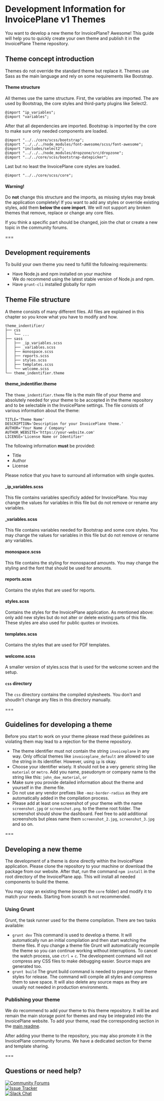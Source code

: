 # Development Information for InvoicePlane v1 Themes

You want to develop a new theme for InvoicePlane? Awesome! This guide will help you to quickly create your own theme and publish it in the InvoicePlane Theme repository. 

## Theme concept introduction

Themes do not override the standard theme but replace it. Themes use Sass as the main language and rely on some requirements like Bootstrap.

#### Theme structure

All themes use the same structure. First, the variables are imported. The are used by Bootstrap, the core styles and third-party plugins like Select2.

    @import "ip_variables";
    @import "variables";

After that all dependencies are imported. Bootstrap is imported by the core to make sure only needed components are loaded.

    @import "../../core/scss/bootstrap";
    @import "../../../node_modules/font-awesome/scss/font-awesome";
    @import "includes/select2";
    @import "../../../node_modules/dropzone/src/dropzone";
    @import "../../core/scss/bootstrap-datepicker";

Last but no least the InvoicePlane core styles are loaded.

    @import "../../core/scss/core";

#### Warning!
Do **not** change this structure and the imports, as missing styles may break the application completely! If you want to add any styles or override existing styles, add them **below the core import**. We will not support any broken themes that remove, replace or change any core files.

If you think a specific part should be changed, join the chat or create a new topic in the community forums.

===

## Development requirements

To build your own theme you need to fulfill the following requirements:

* Have Node.js and npm installed on your machine  
    We do recommend using the latest stable version of Node.js and npm.
* Have `grunt-cli` installed globally for npm

## Theme File structure

A theme consists of many different files. All files are explained in this chapter so you know what you have to modify and how.

    theme_indentifier/
    ├── css
    │   └── ...
    ├── sass
    │   ├── _ip_variables.scss
    │   ├── _variables.scss
    │   ├── monospace.scss
    │   ├── reports.scss
    │   ├── styles.scss
    │   ├── templates.scss
    │   └── welcome.scss
    └── theme_indentifier.theme

#### theme_indentifier.theme
The `theme_indentifier.theme` file is the main file of your theme and absolutely needed for your theme to be accepted in the theme repository and to be selectable in the InvoicePlane settings. The file consists of various information about the theme:

    TITLE='Theme Name'
    DESCRIPTION='Description for your InvoicePlane theme.'
    AUTHOR='Your Name / Company'
    AUTHOR_WEBSITE='https://your-website.com'
    LICENSE='License Name or Identifier'

The following information **must** be provided:

* Title
* Author
* License

Please notice that you have to surround all information with single quotes.

#### _ip_variables.scss
This file contains variables specificly added for InvoicePlane. You may change the values for variables in this file but do not remove or rename any variables.

#### _variables.scss
This file contains variables needed for Bootstrap and some core styles. You may change the values for variables in this file but do not remove or rename any variables.

#### monospace.scss
This file contains the styling for monospaced amounts. You may change the styling and the font that should be used for amounts.

#### reports.scss
Contains the styles that are used for reports.

#### styles.scss
Contains the styles for the InvoicePlane application. As mentioned above: only add new styles but do not alter or delete existing parts of this file. These styles are also used for public quotes or invoices.

#### templates.scss
Contains the styles that are used for PDF templates.

#### welcome.scss
A smaller version of styles.scss that is used for the welcome screen and the setup.

#### `css` directory

The `css` directory contains the compiled stylesheets. You don't and shoudln't change any files in this directory manually.

===

## Guidelines for developing a theme

Before you start to work on your theme please read these guidelines as violating them may lead to a rejection for the theme repository.

* The theme identifier must not contain the string `invoiceplane` in any way. Only official themes like `invoiceplane_default` are allowed to use the string in its identifier. However, using `ip` is okay.
* Choose your identifier wisely. It should not be a very generic string like `material` or `metro`. Add you name, pseudonym or company name to the string like this: `john_doe_material`, `` or ``
* Make sure you provide detailed information about the theme and yourself in the .theme file.
* Do not use any vendor prefixes like `-moz-border-radius` as they are automatically added in the compilation process.
* Please add at least one screenshot of your theme with the name `screenshot.jpg` or `screenshot.png`. to the theme root folder. The screenshot should show the dashboard. Feel free to add additional screenshots but pleas name them `screenshot_2.jpg`, `screenshot_3.jpg` and so on.

===

## Developing a new theme

The development of a theme is done directly within the InvoicePlane application. Please clone the repository to your machine or download the package from our website. After that, run the command `npm install` in the root directory of the InvoicePlane app. This will install all needed components to build the theme.

You may copy an existing theme (except the `core` folder) and modify it to match your needs. Starting from scratch is not recommended.

### Using Grunt

Grunt, the task runner used for the theme compilation. There are two tasks available:

* `grunt dev`
    This command is used to develop a theme. It will automatically run an initial compilation and then start watching the theme files. If oyu change a theme file Grunt will automatically recompile the theme so you can continue working without interruptions. To cancel the watch process, use `ctrl` + `c`. The development command will not compress any CSS files to make debugging easier. Source maps are generated too.
* `grunt build`
    The grunt build command is needed to prepare your theme styles for release. The command will compile all styles and compress them to save space. It will also delete any source maps as they are usually not needed in production environments.

### Publishing your theme

We do recommend to add your theme to this theme repository. It will be and remain the main storage point for themes and may be integrated into the InvoicePlane website. To add your theme, read the corresponding section in the [main readme](/README.md).

After adding your theme to the repository, you may also promote it in the InvoicePlane community forums. We have a dedicated section for theme and template sharing.

===

## Questions or need help?

[![Community Forums](https://img.shields.io/badge/Help%3A-Community%20Forums-429ae1.svg)](https://community.invoiceplane.com/)  
[![Issue Tracker](https://img.shields.io/badge/Development%3A-Issue%20Tracker-429ae1.svg)](https://development.invoiceplane.com/)  
[![Slack Chat](https://img.shields.io/badge/Development%3A-Slack%20Chat-429ae1.svg)](https://invoiceplane-slack.herokuapp.com/)  
